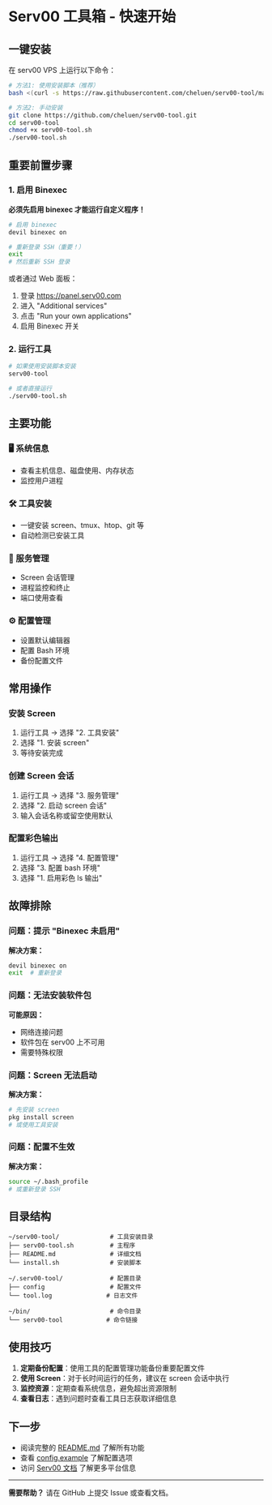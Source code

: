 # Serv00 工具箱 - 快速开始

## 一键安装

在 serv00 VPS 上运行以下命令：

```bash
# 方法1: 使用安装脚本（推荐）
bash <(curl -s https://raw.githubusercontent.com/cheluen/serv00-tool/main/install.sh)

# 方法2: 手动安装
git clone https://github.com/cheluen/serv00-tool.git
cd serv00-tool
chmod +x serv00-tool.sh
./serv00-tool.sh
```

## 重要前置步骤

### 1. 启用 Binexec

**必须先启用 binexec 才能运行自定义程序！**

```bash
# 启用 binexec
devil binexec on

# 重新登录 SSH（重要！）
exit
# 然后重新 SSH 登录
```

或者通过 Web 面板：
1. 登录 https://panel.serv00.com
2. 进入 "Additional services"
3. 点击 "Run your own applications"
4. 启用 Binexec 开关

### 2. 运行工具

```bash
# 如果使用安装脚本安装
serv00-tool

# 或者直接运行
./serv00-tool.sh
```

## 主要功能

### 🖥️ 系统信息
- 查看主机信息、磁盘使用、内存状态
- 监控用户进程

### 🛠️ 工具安装
- 一键安装 screen、tmux、htop、git 等
- 自动检测已安装工具

### 🔧 服务管理
- Screen 会话管理
- 进程监控和终止
- 端口使用查看

### ⚙️ 配置管理
- 设置默认编辑器
- 配置 Bash 环境
- 备份配置文件

## 常用操作

### 安装 Screen
1. 运行工具 → 选择 "2. 工具安装"
2. 选择 "1. 安装 screen"
3. 等待安装完成

### 创建 Screen 会话
1. 运行工具 → 选择 "3. 服务管理"
2. 选择 "2. 启动 screen 会话"
3. 输入会话名称或留空使用默认

### 配置彩色输出
1. 运行工具 → 选择 "4. 配置管理"
2. 选择 "3. 配置 bash 环境"
3. 选择 "1. 启用彩色 ls 输出"

## 故障排除

### 问题：提示 "Binexec 未启用"
**解决方案：**
```bash
devil binexec on
exit  # 重新登录
```

### 问题：无法安装软件包
**可能原因：**
- 网络连接问题
- 软件包在 serv00 上不可用
- 需要特殊权限

### 问题：Screen 无法启动
**解决方案：**
```bash
# 先安装 screen
pkg install screen
# 或使用工具安装
```

### 问题：配置不生效
**解决方案：**
```bash
source ~/.bash_profile
# 或重新登录 SSH
```

## 目录结构

```
~/serv00-tool/              # 工具安装目录
├── serv00-tool.sh          # 主程序
├── README.md               # 详细文档
└── install.sh              # 安装脚本

~/.serv00-tool/             # 配置目录
├── config                  # 配置文件
└── tool.log               # 日志文件

~/bin/                      # 命令目录
└── serv00-tool            # 命令链接
```

## 使用技巧

1. **定期备份配置**：使用工具的配置管理功能备份重要配置文件
2. **使用 Screen**：对于长时间运行的任务，建议在 screen 会话中执行
3. **监控资源**：定期查看系统信息，避免超出资源限制
4. **查看日志**：遇到问题时查看工具日志获取详细信息

## 下一步

- 阅读完整的 [README.md](README.md) 了解所有功能
- 查看 [config.example](config.example) 了解配置选项
- 访问 [Serv00 文档](https://docs.serv00.com) 了解更多平台信息

---

**需要帮助？** 请在 GitHub 上提交 Issue 或查看文档。
